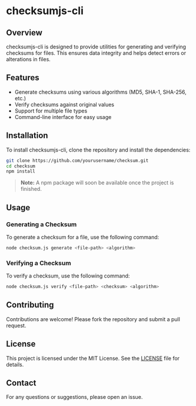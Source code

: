 # checksumjs-cli

## Overview

checksumjs-cli is designed to provide utilities for generating and verifying checksums for files. This ensures data integrity and helps detect errors or alterations in files.

## Features

- Generate checksums using various algorithms (MD5, SHA-1, SHA-256, etc.)
- Verify checksums against original values
- Support for multiple file types
- Command-line interface for easy usage

## Installation

To install checksumjs-cli, clone the repository and install the dependencies:

```bash
git clone https://github.com/yourusername/checksum.git
cd checksum
npm install
```

> **Note:** A npm package will soon be available once the project is finished.

## Usage

### Generating a Checksum

To generate a checksum for a file, use the following command:

```bash
node checksum.js generate <file-path> <algorithm>
```

### Verifying a Checksum

To verify a checksum, use the following command:

```bash
node checksum.js verify <file-path> <checksum> <algorithm>
```

## Contributing

Contributions are welcome! Please fork the repository and submit a pull request.

## License

This project is licensed under the MIT License. See the [LICENSE](LICENSE) file for details.

## Contact

For any questions or suggestions, please open an issue.
